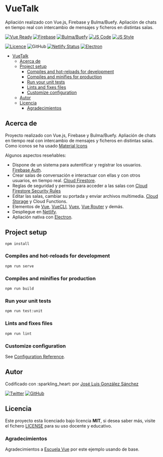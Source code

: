 # VueTalk

Apliación realizado con Vue.js, Firebase y Bulma/Buefy. Apliación de chats en tiempo real con intercambio de mensajes y ficheros en distintas salas. 

[![Vue Ready](https://img.shields.io/badge/Vue.js-%20Ready-%2342b983)](https://es.vuejs.org/)
[![Firebase](https://img.shields.io/badge/Firebase-Ready-orange)](https://instavue-fire.web.app)
[![Bulma/Buefy](https://img.shields.io/badge/Bulma/Buefy-%20Ready-blueviolet)](https://buefy.org/)
[![JS Code](https://img.shields.io/badge/JS%20Code-ES2019-yellow)](https://www.ecma-international.org/ecma-262)
[![JS Style](https://img.shields.io/badge/JS%20Style-AirBnB-ff69b4)](https://airbnb.io/javascript)

[![Licence](https://img.shields.io/github/license/joseluisgs/NodeMonRest)](https://github.com/joseluisgs/VueTalk/blob/main/LICENSE)
![GitHub](https://img.shields.io/github/last-commit/joseluisgs/VueTalk)
[![Netlify Status](https://api.netlify.com/api/v1/badges/615e72ac-07e3-42e9-9080-431ef5132871/deploy-status)](https://app.netlify.com/sites/vue-talk/deploys)
[![Electron](https://img.shields.io/badge/Electron-Ready-74b1be)](https://www.electronjs.org/)

- [VueTalk](#vuetalk)
  - [Acerca de](#acerca-de)
  - [Project setup](#project-setup)
    - [Compiles and hot-reloads for development](#compiles-and-hot-reloads-for-development)
    - [Compiles and minifies for production](#compiles-and-minifies-for-production)
    - [Run your unit tests](#run-your-unit-tests)
    - [Lints and fixes files](#lints-and-fixes-files)
    - [Customize configuration](#customize-configuration)
  - [Autor](#autor)
  - [Licencia](#licencia)
    - [Agradecimientos](#agradecimientos)

## Acerca de

Proyecto realizado con Vue.js, Firebase y Bulma/Buefy. Apliación de chats en tiempo real con intercambio de mensajes y ficheros en distintas salas. Como iconos se ha usado
[Material Icons](https://materialdesignicons.com/)

Algunos aspectos reseñables:

* Dispone de un sistema para autentificar y registrar los usuarios. [Firebase Auth](https://firebase.google.com/docs/auth).
* Crear salas de conversación e interactuar con ellas y con otros usuarios, en tiempo real. [Cloud Firestore](https://firebase.google.com/docs/firestore?hl=es).
* Reglas de seguridad y permiso para acceder a las salas con [Cloud Firestore Security Rules](https://firebase.google.com/docs/firestore/security/get-started#testing_rules)
* Editar las salas, cambiar su portada y enviar archivos multimedia. [Cloud Storage](https://firebase.google.com/docs/storage) y Cloud Functions.
* Elementos de [Vue](https://vuejs.org/v2/guide/), [VueCLI](https://cli.vuejs.org/guide/), [Vuex](https://vuex.vuejs.org/guide/), [Vue Router](https://router.vuejs.org/guide/) y demás.
* Despliegue en [Netlify](https://vue-talk.netlify.app/).
* Apliación nativa con [Electron](https://www.electronjs.org/).

## Project setup

```
npm install
```

### Compiles and hot-reloads for development

```
npm run serve
```

### Compiles and minifies for production

```
npm run build
```

### Run your unit tests

```
npm run test:unit
```

### Lints and fixes files

```
npm run lint
```

### Customize configuration

See [Configuration Reference](https://cli.vuejs.org/config/).

## Autor

Codificado con :sparkling\_heart: por [José Luis González Sánchez](https://twitter.com/joseluisgonsan)

[![Twitter](https://img.shields.io/twitter/follow/joseluisgonsan?style=social)](https://twitter.com/joseluisgonsan)
[![GitHub](https://img.shields.io/github/followers/joseluisgs?style=social)](https://github.com/joseluisgs)

## Licencia

Este proyecto esta licenciado bajo licencia **MIT**, si desea saber más, visite el fichero
[LICENSE](https://github.com/joseluisgs/VueTalk/blob/main/LICENSE) para su uso docente y educativo.

### Agradecimientos

Agradecimientos a [Escuela Vue](https://escuelavue.es/) por este ejemplo usando de base.
